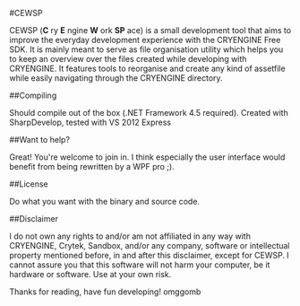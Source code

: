 #CEWSP

CEWSP (**C** ry **E** ngine **W** ork **SP** ace) is a small development tool that aims to improve the everyday development experience with the CRYENGINE Free SDK. 
It is mainly meant to serve as file organisation utility which helps you to keep an overview over the files created while developing with CRYENGINE. 
It features tools to reorganise and create any kind of assetfile while easily navigating through the CRYENGINE directory.

##Compiling

Should compile out of the box (.NET Framework 4.5 required). Created with SharpDevelop, tested with VS 2012 Express

##Want to help?

Great! You're welcome to join in. I think especially the user interface would benefit from being rewritten by a WPF pro ;).

##License

Do what you want with the binary and source code.

##Disclaimer

I do not own any rights to and/or am not affiliated in any way with CRYENGINE, Crytek, Sandbox, 
and/or any company, software or intellectual property mentioned before, in and after this disclaimer, except for CEWSP.
I cannot assure you that this software will not harm your computer, be it hardware or software. 
Use at your own risk.

Thanks for reading, have fun developing!
omggomb
